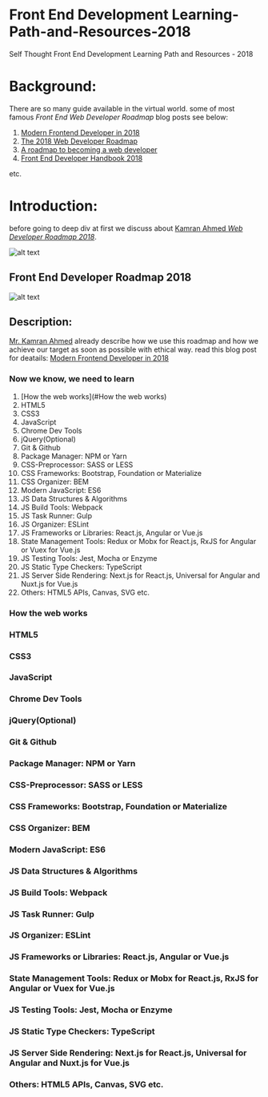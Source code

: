 # Front End Development Learning-Path-and-Resources-2018
Self Thought Front End Development Learning Path and Resources - 2018

# Background:
There are so many guide available in the virtual world. some of most famous *Front End Web Developer Roadmap* blog posts see below:

1. [Modern Frontend Developer in 2018](https://medium.com/tech-tajawal/modern-frontend-developer-in-2018-4c2072fa2b9c)
2. [The 2018 Web Developer Roadmap](https://codeburst.io/the-2018-web-developer-roadmap-826b1b806e8d)
3. [A roadmap to becoming a web developer](https://medium.freecodecamp.org/a-roadmap-to-becoming-a-web-developer-in-2017-b6ac3dddd0cf)
4. [Front End Developer Handbook 2018](https://frontendmasters.com/books/front-end-handbook/2018/)

etc.

# Introduction:
before going to deep div at first we discuss about [Kamran Ahmed *Web Developer Roadmap 2018*](https://github.com/kamranahmedse/developer-roadmap).

![alt text][logo]

[logo]: https://camo.githubusercontent.com/4511e3b4831b40f49c008418b5bb509d10efcbac/68747470733a2f2f692e696d6775722e636f6d2f4f5a554f5574492e706e67 "Web Developer Roadmap 2018"

## Front End Developer Roadmap 2018
![alt text](https://github.com/kamranahmedse/developer-roadmap/raw/master/images/frontend-v2.png "Front End Roadmap")

## Description:
[Mr. Kamran Ahmed](https://github.com/kamranahmedse) already describe how we use this roadmap and how we achieve our target as soon as possible with ethical way. read this blog post for deatails: [Modern Frontend Developer in 2018](https://medium.com/tech-tajawal/modern-frontend-developer-in-2018-4c2072fa2b9c)

### Now we know, we need to learn 

1. [How the web works](#How the web works)
2. HTML5
3. CSS3
4. JavaScript
5. Chrome Dev Tools
6. jQuery(Optional)
7. Git & Github
8. Package Manager: NPM or Yarn
9. CSS-Preprocessor: SASS or LESS
10. CSS Frameworks: Bootstrap, Foundation or Materialize
11. CSS Organizer: BEM
12. Modern JavaScript: ES6
13. JS Data Structures & Algorithms
14. JS Build Tools: Webpack
15. JS Task Runner: Gulp
16. JS Organizer: ESLint
17. JS Frameworks or Libraries: React.js, Angular or Vue.js
18. State Management Tools: Redux or Mobx for React.js, RxJS for Angular or Vuex for Vue.js
19. JS Testing Tools: Jest, Mocha or Enzyme
20. JS Static Type Checkers: TypeScript
21. JS Server Side Rendering: Next.js for React.js, Universal for Angular and Nuxt.js for Vue.js
22. Others: HTML5 APIs, Canvas, SVG etc.


### How the web works
### HTML5
### CSS3
### JavaScript
### Chrome Dev Tools
### jQuery(Optional)
### Git & Github
### Package Manager: NPM or Yarn
### CSS-Preprocessor: SASS or LESS
### CSS Frameworks: Bootstrap, Foundation or Materialize
### CSS Organizer: BEM
### Modern JavaScript: ES6
### JS Data Structures & Algorithms
### JS Build Tools: Webpack
### JS Task Runner: Gulp
### JS Organizer: ESLint
### JS Frameworks or Libraries: React.js, Angular or Vue.js
### State Management Tools: Redux or Mobx for React.js, RxJS for Angular or Vuex for Vue.js
### JS Testing Tools: Jest, Mocha or Enzyme
### JS Static Type Checkers: TypeScript
### JS Server Side Rendering: Next.js for React.js, Universal for Angular and Nuxt.js for Vue.js
### Others: HTML5 APIs, Canvas, SVG etc.
